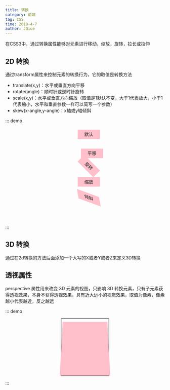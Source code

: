 ```yaml
---
title: 转换
category: 前端
tag: CSS
time: 2019-4-7
author: JQiue
---
```


在CSS3中，通过转换属性能够对元素进行移动，缩放，旋转，拉长或拉伸

## 2D 转换

通过transform属性来控制元素的转换行为，它的取值是转换方法

+ translate(x,y)：水平或垂直方向平移
+ rotate(angle)：顺时针或逆时针旋转
+ scale(x,y)：水平或垂直方向缩放（取值是1默认不变，大于1代表放大，小于1代表缩小，水平和垂直参数一样可以简写一个参数）
+ skew(x-angle,y-angle)：x轴或y轴倾斜

::: demo
<ul class="exam1">
  <li>默认</li>
  <li>平移</li>
  <li>旋转</li>
  <li>缩放</li>
  <li>倾斜</li>
</ul>
<style>
  .exam1 {
    width: 400px;
    height: 300px;
    margin: 0 auto;
  }
  .exam1 li{
    list-style: none;
    width: 70px;
    height: 30px;
    line-height: 30px;
    background: pink;
    margin: 20px auto;
    text-align: center;
  }
  .exam1 li:nth-child(2){
    transform: translate(10px,10px);
  }
  .exam1 li:nth-child(3){
    transform: rotate(45deg);
  }
  .exam1 li:nth-child(4){
    transform: scale(1,1);
  } 
  .exam1 li:nth-child(5){
    transform: skew(10deg,20deg);
  }
</style>
:::

## 3D 转换

通过在2d转换的方法后面添加一个大写的X或者Y或者Z来定义3D转换

## 透视属性

perspective 属性用来改变 3D 元素的视图，只影响 3D 转换元素，只有子元素获得透视效果，本身不获得透视效果，具有近大远小的视觉效果，取值为像素，像素越小代表越近，反之越远

::: demo
<div class="exam2">
  <div></div>
</div>

<style>
  .exam2{
    margin: 0 auto;
    width: 150px;
    height: 180px;
    border: 1px solid black;
    perspective: 500px;
  }
  .exam2 div{
    height: 180px;
    background: pink;
    transform: rotateX(20deg);
  }
</style>
:::

